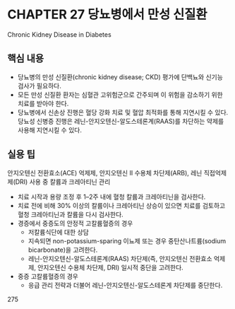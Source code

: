 # CHAPTER 27 당뇨병에서 만성 신질환
Chronic Kidney Disease in Diabetes

## 핵심 내용
- 당뇨병의 만성 신질환(chronic kidney disease; CKD) 평가에 단백뇨와 신기능 검사가 필요하다.
- 모든 만성 신질환 환자는 심혈관 고위험군으로 간주되며 이 위험을 감소하기 위한 치료를 받아야 한다.
- 당뇨병에서 신손상 진행은 혈당 강화 치료 및 혈압 최적화를 통해 지연시킬 수 있다. 당뇨성 신병증 진행은 레닌-안지오텐신-알도스테론계(RAAS)를 차단하는 약제를 사용해 지연시킬 수 있다.

## 실용 팁
안지오텐신 전환효소(ACE) 억제제, 안지오텐신 II 수용체 차단제(ARB), 레닌 직접억제제(DRI) 사용 중 칼륨과 크레아티닌 관리
- 치료 시작과 용량 조정 후 1–2주 내에 혈청 칼륨과 크레아티닌을 검사한다.
- 치료 전에 비해 30% 이상의 칼륨이나 크레아티닌 상승이 있으면 치료를 검토하고 혈청 크레아티닌과 칼륨을 다시 검사한다.
- 경증에서 중증도의 안정적 고칼륨혈증의 경우
    - 저칼륨식단에 대한 상담
    - 지속되면 non-potassium-sparing 이뇨제 또는 경우 중탄산나트륨(sodium bicarbonate)을 고려한다.
    - 레닌-안지오텐신-알도스테론계(RAAS) 차단제(즉, 안지오텐신 전환효소 억제제, 안지오텐신 수용체 차단제, DRI) 일시적 중단을 고려한다.
- 중증 고칼륨혈증의 경우
    - 응급 관리 전략과 더불어 레닌-안지오텐신-알도스테론계 차단제를 중단한다.

<PAGE>275